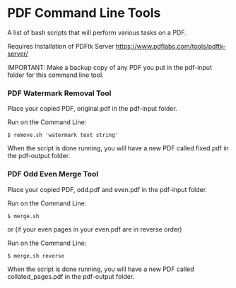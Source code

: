# PDF Command Line Tools
A list of bash scripts that will perform various tasks on a PDF.

Requires Installation of PDFtk Server https://www.pdflabs.com/tools/pdftk-server/

IMPORTANT: Make a backup copy of any PDF you put in the pdf-input folder for this command line tool.

### PDF Watermark Removal Tool
Place your copied PDF, original.pdf in the pdf-input folder.

Run on the Command Line: 
```
$ remove.sh 'watermark text string'
```

When the script is done running, you will have a new PDF called fixed.pdf in the pdf-output folder.

### PDF Odd Even Merge Tool
Place your copied PDF, odd.pdf and even.pdf in the pdf-input folder.

Run on the Command Line: 
```
$ merge.sh
```
or (if your even pages in your even.pdf are in reverse order)

Run on the Command Line: 
```
$ merge.sh reverse
```

When the script is done running, you will have a new PDF called collated_pages.pdf in the pdf-output folder.